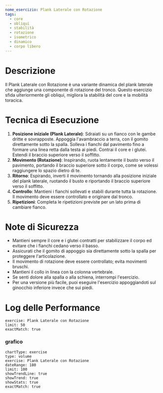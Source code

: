 ```yaml
---
nome_esercizio: Plank Laterale con Rotazione
tags:
  - core
  - obliqui
  - stabilità
  - rotazione
  - isometrico
  - dinamico
  - corpo libero
---
```


# Descrizione

Il Plank Laterale con Rotazione è una variante dinamica del plank laterale che aggiunge una componente di rotazione del tronco. Questo esercizio sfida ulteriormente gli obliqui, migliora la stabilità del core e la mobilità toracica.

# Tecnica di Esecuzione

1.  **Posizione iniziale (Plank Laterale)**: Sdraiati su un fianco con le gambe dritte e sovrapposte. Appoggia l'avambraccio a terra, con il gomito direttamente sotto la spalla. Solleva i fianchi dal pavimento fino a formare una linea retta dalla testa ai piedi. Contrai il core e i glutei. Estendi il braccio superiore verso il soffitto.
2.  **Movimento (Rotazione)**: Inspirando, ruota lentamente il busto verso il pavimento, portando il braccio superiore sotto il corpo, come se volessi raggiungere lo spazio dietro di te.
3.  **Ritorno**: Espirando, inverti il movimento tornando alla posizione iniziale del plank laterale, ruotando il busto e riportando il braccio superiore verso il soffitto.
4.  **Controllo**: Mantieni i fianchi sollevati e stabili durante tutta la rotazione. Il movimento deve essere controllato e originare dal tronco.
5.  **Ripetizioni**: Completa le ripetizioni previste per un lato prima di cambiare fianco.

# Note di Sicurezza

- Mantieni sempre il core e i glutei contratti per stabilizzare il corpo ed evitare che i fianchi cedano verso il basso.
- Assicurati che il gomito di appoggio sia direttamente sotto la spalla per proteggere l'articolazione.
- Il movimento di rotazione deve essere controllato; evita movimenti bruschi.
- Mantieni il collo in linea con la colonna vertebrale.
- Se senti dolore alla spalla o alla schiena, interrompi l'esercizio.
- Per una versione più facile, puoi eseguire l'esercizio appoggiandoti sul ginocchio inferiore invece che sui piedi.

# Log delle Performance

```workout-log
exercise: Plank Laterale con Rotazione
limit: 50
exactMatch: true
```

### grafico

```workout-chart
chartType: exercise
type: volume
exercise: Plank Laterale con Rotazione
dateRange: 180
limit: 100
showTrendLine: true
showTrend: true
showStats: true
exactMatch: true
```
